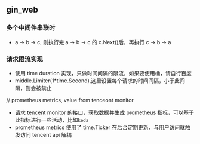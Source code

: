 ## gin_web

### 多个中间件串联时

- a -> b -> c, 则执行完 a -> b -> c 的 c.Next()后，再执行 c -> b -> a

### 请求限流实现

- 使用 time duration 实现，只做时间间隔的限流，如果要使用桶，请自行百度
- middle.Limiter(1\*time.Second),这里设置每个请求的时间间隔，小于此间隔，则会被禁止

// prometheus metrics, value from tenceont monitor

- 请求 tencent monitor 的接口，获取数据并生成 prometheus 指标，可以基于此指标进行一些活动，比如`keda`
- prometheus metrics 使用了 time.Ticker 在后台定期更新，与用户访问就触发访问 tencent api 解耦
